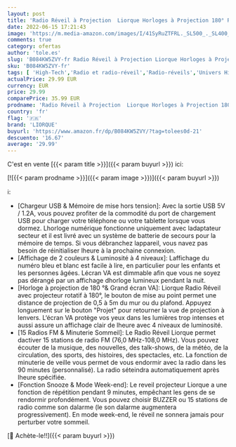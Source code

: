 ```yaml
---
layout: post
title: 'Radio Réveil à Projection  Liorque Horloges à Projection 180° Reveil Projecteur FM avec Alarme  Grand Affichage VA  4 Niveaux de Luminosité de l écran  Numérique USB  Fonction Snooze  12/24H'
date: 2022-06-15 17:21:43
image: 'https://m.media-amazon.com/images/I/41SyRuZTFRL._SL500_._SL400_.jpg'
comments: true
category: ofertas
author: 'tole.es'
slug: 'B084KW5ZVY-fr Radio Réveil à Projection Liorque Horloges à Projection...'
sku: 'B084KW5ZVY-fr'
tags: [ 'High-Tech','Radio et radio-réveil','Radio-réveils','Univers Hi-Fi','liorque','🇫🇷', ]
actualPrice: 29.99 EUR
currency: EUR
price: 29.99
comparePrice: 35.99 EUR
prodname: 'Radio Réveil à Projection  Liorque Horloges à Projection 180° Reveil Projecteur FM avec Alarme  Grand Affichage VA  4 Niveaux de Luminosité de l écran  Numérique USB  Fonction Snooze  12/24H'
country: 'fr'
flag: '🇫🇷'
brand: 'LIORQUE'
buyurl: 'https://www.amazon.fr/dp/B084KW5ZVY/?tag=tolees0d-21'
descuento: '16.67'
average: '29.99'
---
```


C'est en vente [{{< param title >}}]({{< param buyurl >}}) ici:

[![{{< param prodname >}}]({{< param image >}})]({{< param buyurl >}})

ℹ️:

- [Chargeur USB & Mémoire de mise hors tension]: Avec la sortie USB 5V / 1.2A, vous pouvez profiter de la commodité du port de chargement USB pour charger votre téléphone ou votre tablette lorsque vous dormez. Lhorloge numérique fonctionne uniquement avec ladaptateur secteur et il est livré avec un système de batterie de secours pour la mémoire de temps. Si vous débranchez lappareil, vous navez pas besoin de réinitialiser lheure à la prochaine connexion.
- [Affichage de 2 couleurs & Luminosité à 4 niveaux]: Laffichage du numéro bleu et blanc est facile à lire, en particulier pour les enfants et les personnes âgées. Lécran VA est dimmable afin que vous ne soyez pas dérangé par un affichage dhorloge lumineux pendant la nuit.
- [Horloge à projection de 180 °& Grand écran VA]: Liorque Radio Réveil avec projecteur rotatif à 180°, le bouton de mise au point permet une distance de projection de 0,5 à 5m du mur ou du plafond. Appuyez longuement sur le bouton "Projet" pour retourner la vue de projection à lenvers. L‘écran VA protège vos yeux dans les lumières trop intenses et aussi assure un affichage clair de lheure avec 4 niveaux de luminosité.
- [15 Radios FM & Minuterie Sommeil]: Le Radio Réveil Liorque permet dactiver 15 stations de radio FM (76,0 MHz-108,0 MHz). Vous pouvez écouter de la musique, des nouvelles, des talk-shows, de la météo, de la circulation, des sports, des histoires, des spectacles, etc. La fonction de minuterie de veille vous permet de vous endormir avec la radio dans les 90 minutes (personnalisé). La radio séteindra automatiquement après lheure spécifiée.
- [Fonction Snooze & Mode Week-end]: Le reveil projecteur Liorque a une fonction de répétition pendant 9 minutes, empêchant les gens de se rendormir profondément. Vous pouvez choisir BUZZER ou 15 stations de radio comme son dalarme (le son dalarme augmentera progressivement). En mode week-end, le réveil ne sonnera jamais pour perturber votre sommeil.

[🛒 Achète-le!!]({{< param buyurl >}})
